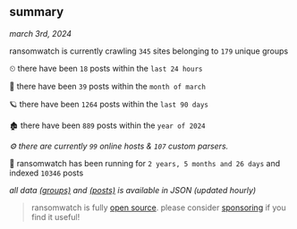 
## summary
_march 3rd, 2024_

ransomwatch is currently crawling `345` sites belonging to `179` unique groups

⏲ there have been `18` posts within the `last 24 hours`

🦈 there have been `39` posts within the `month of march`

🪐 there have been `1264` posts within the `last 90 days`

🏚 there have been `889` posts within the `year of 2024`

_⚙️ there are currently `99` online hosts & `107` custom parsers._

🦕 ransomwatch has been running for `2 years, 5 months and 26 days` and indexed `10346` posts

_all data  [(groups)](http://ransomwhat.telemetry.ltd/groups) and [(posts)](http://ransomwhat.telemetry.ltd/posts) is available in JSON (updated hourly)_

> ransomwatch is fully [open source](https://github.com/joshhighet/ransomwatch#ransomwatch--). please consider [sponsoring](https://github.com/sponsors/joshhighet) if you find it useful!
